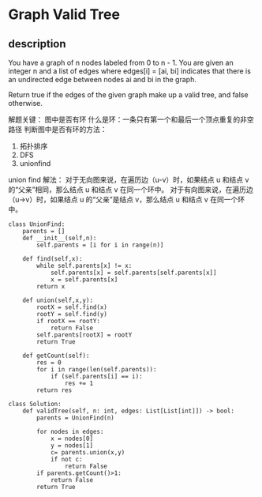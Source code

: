 # Graph Valid Tree

## description
You have a graph of n nodes labeled from 0 to n - 1. You are given an integer n and a list of edges where edges[i] = [ai, bi] indicates that there is an undirected edge between nodes ai and bi in the graph.

Return true if the edges of the given graph make up a valid tree, and false otherwise.

解题关键： 图中是否有环
什么是环：一条只有第一个和最后一个顶点重复的非空路径
判断图中是否有环的方法：
1. 拓扑排序
2. DFS
3. unionfind

union find 解法：
对于无向图来说，在遍历边（u-v）时，如果结点 u 和结点 v 的“父亲”相同，那么结点 u 和结点 v 在同一个环中。
对于有向图来说，在遍历边（u->v）时，如果结点 u 的“父亲”是结点 v，那么结点 u 和结点 v 在同一个环中。

```
class UnionFind:
    parents = []
    def __init__(self,n):
        self.parents = [i for i in range(n)]
    
    def find(self,x):
        while self.parents[x] != x:
            self.parents[x] = self.parents[self.parents[x]]
            x = self.parents[x]
        return x

    def union(self,x,y):
        rootX = self.find(x)
        rootY = self.find(y)
        if rootX == rootY:
            return False
        self.parents[rootX] = rootY
        return True
    
    def getCount(self):
        res = 0
        for i in range(len(self.parents)):
            if (self.parents[i] == i):
                res += 1
        return res

class Solution:
    def validTree(self, n: int, edges: List[List[int]]) -> bool:
        parents = UnionFind(n)
        
        for nodes in edges:
            x = nodes[0]
            y = nodes[1]
            c= parents.union(x,y)
            if not c:
                return False
        if parents.getCount()>1:
            return False
        return True
            
        
```

